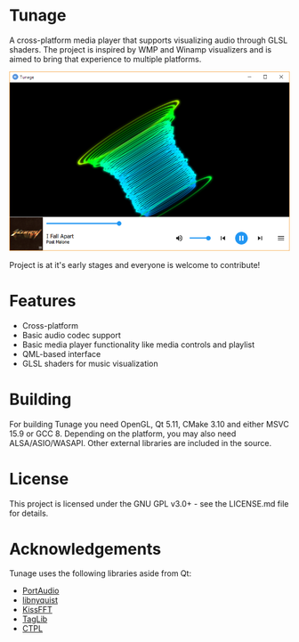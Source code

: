 # Tunage
A cross-platform media player that supports visualizing audio through GLSL shaders.
The project is inspired by WMP and Winamp visualizers and is aimed to bring that experience to multiple platforms.

<p align=center>
    <img alt="Player with circle.glsl shader" src="screenshots/scr1.png">
</p>

Project is at it's early stages and everyone is welcome to contribute!

# Features
- Cross-platform
- Basic audio codec support
- Basic media player functionality like media controls and playlist
- QML-based interface
- GLSL shaders for music visualization

# Building
For building Tunage you need OpenGL, Qt 5.11, CMake 3.10 and either MSVC 15.9 or GCC 8.
Depending on the platform, you may also need ALSA/ASIO/WASAPI. Other external libraries are included in the source.

# License
This project is licensed under the GNU GPL v3.0+ - see the LICENSE.md file for details.

# Acknowledgements
Tunage uses the following libraries aside from Qt:

- [PortAudio](http://www.portaudio.com/)
- [libnyquist](https://github.com/ddiakopoulos/libnyquist)
- [KissFFT](https://github.com/mborgerding/kissfft)
- [TagLib](https://github.com/taglib/taglib)
- [CTPL](https://github.com/vit-vit/CTPL)

